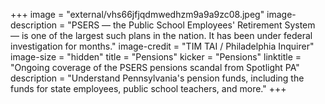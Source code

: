 +++
image = "external/vhs66jfjqdmwedhzm9a9a9zc08.jpeg"
image-description = "PSERS — the Public School Employees' Retirement System — is one of the largest such plans in the nation. It has been under federal investigation for months."
image-credit = "TIM TAI / Philadelphia Inquirer"
image-size = "hidden"
title = "Pensions"
kicker = "Pensions"
linktitle = "Ongoing coverage of the PSERS pensions scandal from Spotlight PA"
description = "Understand Pennsylvania's pension funds, including the funds for state employees, public school teachers, and more."
+++
